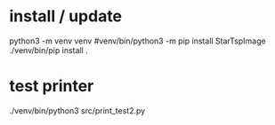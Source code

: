 
# install / update
python3 -m venv venv
#venv/bin/python3 -m pip install StarTspImage
./venv/bin/pip install . 

# test printer
./venv/bin/python3 src/print_test2.py
